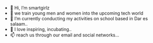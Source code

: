 - 👋 Hi, I’m smartgirlz
- 👀 we train young men and women into the upcoming tech world
- 🌱 I’m currently conducting my activities on school based in Dar es salaam..
- 💞️ I love inspiring, incubating..
- 📫 reach us through our email and social networks...

<!---
smartgirlz/smartgirlz is a ✨ special ✨ repository because its `README.md` (this file) appears on your GitHub profile.
You can click the Preview link to take a look at your changes.
--->
